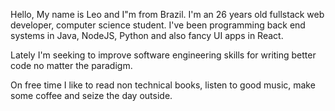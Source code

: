 Hello, 
My name is Leo and I"m from Brazil. I'm an 26 years old fullstack web developer, computer science student.
I've been programming back end systems in Java, NodeJS, Python and also fancy UI apps in React.

Lately I'm seeking to improve software engineering skills for writing better code no matter the paradigm.

On free time I like to read non technical books, listen to good music, make some coffee and seize the day outside.

<!---
lvteixeira/lvteixeira is a ✨ special ✨ repository because its `README.md` (this file) appears on your GitHub profile.
You can click the Preview link to take a look at your changes.
--->
